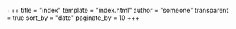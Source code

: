 +++
title = "index"
template = "index.html"
author = "someone"
transparent = true
sort_by = "date"
paginate_by = 10
+++

